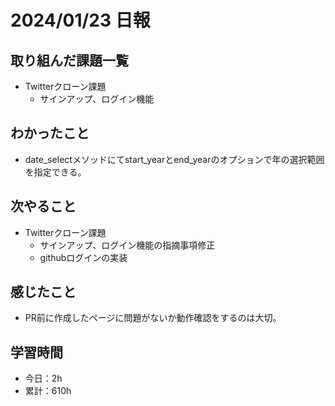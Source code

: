 # 2024/01/23 日報
## 取り組んだ課題一覧
- Twitterクローン課題
  - サインアップ、ログイン機能

## わかったこと
- date_selectメソッドにてstart_yearとend_yearのオプションで年の選択範囲を指定できる。

## 次やること
- Twitterクローン課題
  - サインアップ、ログイン機能の指摘事項修正
  - githubログインの実装

## 感じたこと
- PR前に作成したページに問題がないか動作確認をするのは大切。

## 学習時間
- 今日：2h
- 累計：610h
